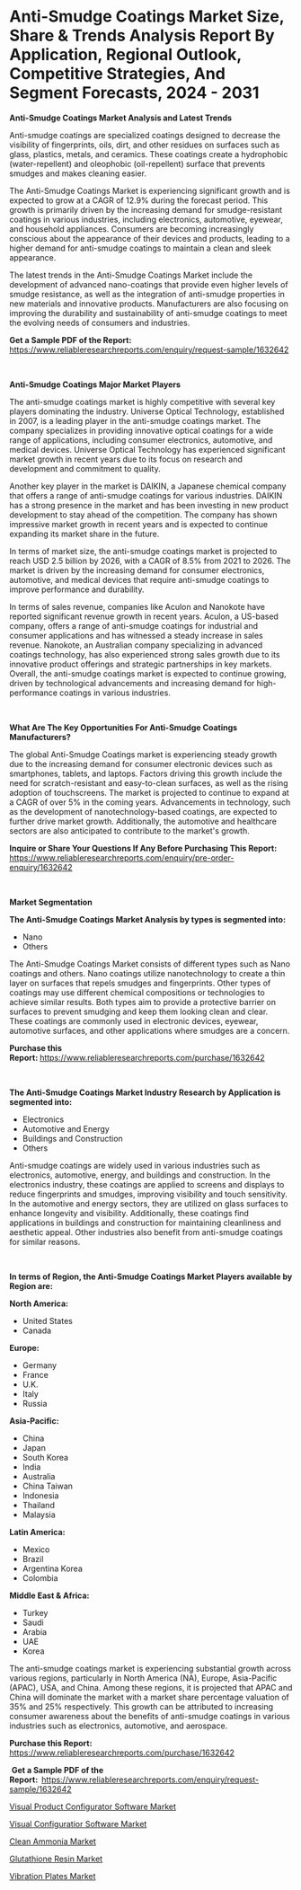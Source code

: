 <p><h1>Anti-Smudge Coatings Market Size, Share & Trends Analysis Report By Application, Regional Outlook, Competitive Strategies, And Segment Forecasts, 2024 - 2031</h1></p><p><strong>Anti-Smudge Coatings Market Analysis and Latest Trends</strong></p>
<p><p>Anti-smudge coatings are specialized coatings designed to decrease the visibility of fingerprints, oils, dirt, and other residues on surfaces such as glass, plastics, metals, and ceramics. These coatings create a hydrophobic (water-repellent) and oleophobic (oil-repellent) surface that prevents smudges and makes cleaning easier.</p><p>The Anti-Smudge Coatings Market is experiencing significant growth and is expected to grow at a CAGR of 12.9% during the forecast period. This growth is primarily driven by the increasing demand for smudge-resistant coatings in various industries, including electronics, automotive, eyewear, and household appliances. Consumers are becoming increasingly conscious about the appearance of their devices and products, leading to a higher demand for anti-smudge coatings to maintain a clean and sleek appearance.</p><p>The latest trends in the Anti-Smudge Coatings Market include the development of advanced nano-coatings that provide even higher levels of smudge resistance, as well as the integration of anti-smudge properties in new materials and innovative products. Manufacturers are also focusing on improving the durability and sustainability of anti-smudge coatings to meet the evolving needs of consumers and industries.</p></p>
<p><strong>Get a Sample PDF of the Report:&nbsp;</strong> <a href="https://www.reliableresearchreports.com/enquiry/request-sample/1632642">https://www.reliableresearchreports.com/enquiry/request-sample/1632642</a></p>
<p>&nbsp;</p>
<p><strong>Anti-Smudge Coatings Major Market Players</strong></p>
<p><p>The anti-smudge coatings market is highly competitive with several key players dominating the industry. Universe Optical Technology, established in 2007, is a leading player in the anti-smudge coatings market. The company specializes in providing innovative optical coatings for a wide range of applications, including consumer electronics, automotive, and medical devices. Universe Optical Technology has experienced significant market growth in recent years due to its focus on research and development and commitment to quality.</p><p>Another key player in the market is DAIKIN, a Japanese chemical company that offers a range of anti-smudge coatings for various industries. DAIKIN has a strong presence in the market and has been investing in new product development to stay ahead of the competition. The company has shown impressive market growth in recent years and is expected to continue expanding its market share in the future.</p><p>In terms of market size, the anti-smudge coatings market is projected to reach USD 2.5 billion by 2026, with a CAGR of 8.5% from 2021 to 2026. The market is driven by the increasing demand for consumer electronics, automotive, and medical devices that require anti-smudge coatings to improve performance and durability.</p><p>In terms of sales revenue, companies like Aculon and Nanokote have reported significant revenue growth in recent years. Aculon, a US-based company, offers a range of anti-smudge coatings for industrial and consumer applications and has witnessed a steady increase in sales revenue. Nanokote, an Australian company specializing in advanced coatings technology, has also experienced strong sales growth due to its innovative product offerings and strategic partnerships in key markets. Overall, the anti-smudge coatings market is expected to continue growing, driven by technological advancements and increasing demand for high-performance coatings in various industries.</p></p>
<p>&nbsp;</p>
<p><strong>What Are The Key Opportunities For Anti-Smudge Coatings Manufacturers?</strong></p>
<p><p>The global Anti-Smudge Coatings market is experiencing steady growth due to the increasing demand for consumer electronic devices such as smartphones, tablets, and laptops. Factors driving this growth include the need for scratch-resistant and easy-to-clean surfaces, as well as the rising adoption of touchscreens. The market is projected to continue to expand at a CAGR of over 5% in the coming years. Advancements in technology, such as the development of nanotechnology-based coatings, are expected to further drive market growth. Additionally, the automotive and healthcare sectors are also anticipated to contribute to the market's growth.</p></p>
<p><strong>Inquire or Share Your Questions If Any Before Purchasing This Report:</strong> <a href="https://www.reliableresearchreports.com/enquiry/pre-order-enquiry/1632642">https://www.reliableresearchreports.com/enquiry/pre-order-enquiry/1632642</a></p>
<p>&nbsp;</p>
<p><strong>Market Segmentation</strong></p>
<p><strong>The Anti-Smudge Coatings Market Analysis by types is segmented into:</strong></p>
<p><ul><li>Nano</li><li>Others</li></ul></p>
<p><p>The Anti-Smudge Coatings Market consists of different types such as Nano coatings and others. Nano coatings utilize nanotechnology to create a thin layer on surfaces that repels smudges and fingerprints. Other types of coatings may use different chemical compositions or technologies to achieve similar results. Both types aim to provide a protective barrier on surfaces to prevent smudging and keep them looking clean and clear. These coatings are commonly used in electronic devices, eyewear, automotive surfaces, and other applications where smudges are a concern.</p></p>
<p><strong>Purchase this Report:&nbsp;</strong><a href="https://www.reliableresearchreports.com/purchase/1632642">https://www.reliableresearchreports.com/purchase/1632642</a></p>
<p>&nbsp;</p>
<p><strong>The Anti-Smudge Coatings Market Industry Research by Application is segmented into:</strong></p>
<p><ul><li>Electronics</li><li>Automotive and Energy</li><li>Buildings and Construction</li><li>Others</li></ul></p>
<p><p>Anti-smudge coatings are widely used in various industries such as electronics, automotive, energy, and buildings and construction. In the electronics industry, these coatings are applied to screens and displays to reduce fingerprints and smudges, improving visibility and touch sensitivity. In the automotive and energy sectors, they are utilized on glass surfaces to enhance longevity and visibility. Additionally, these coatings find applications in buildings and construction for maintaining cleanliness and aesthetic appeal. Other industries also benefit from anti-smudge coatings for similar reasons.</p></p>
<p>&nbsp;</p>
<p><strong>In terms of Region, the Anti-Smudge Coatings Market Players available by Region are:</strong></p>
<p>
    <p> <strong> North America: </strong>
        <ul>
            <li>United States</li>
            <li>Canada</li>
        </ul>
        </p> 
    <p> <strong> Europe: </strong>
        <ul>
            <li>Germany</li>
            <li>France</li>
            <li>U.K.</li>
            <li>Italy</li>
            <li>Russia</li>
        </ul>
        </p> 
    <p> <strong> Asia-Pacific: </strong>
        <ul>
            <li>China</li>
            <li>Japan</li>
            <li>South Korea</li>
            <li>India</li>
            <li>Australia</li>
            <li>China Taiwan</li>
            <li>Indonesia</li>
            <li>Thailand</li>
            <li>Malaysia</li>
        </ul>
        </p> 
    <p> <strong> Latin America: </strong>
        <ul>
            <li>Mexico</li>
            <li>Brazil</li>
            <li>Argentina Korea</li>
            <li>Colombia</li>
        </ul>
        </p> 
    <p> <strong> Middle East & Africa: </strong>
        <ul>
            <li>Turkey</li>
            <li>Saudi</li>
            <li>Arabia</li>
            <li>UAE</li>
            <li>Korea</li>
        </ul>
    </p>
    </p>
<p><p>The anti-smudge coatings market is experiencing substantial growth across various regions, particularly in North America (NA), Europe, Asia-Pacific (APAC), USA, and China. Among these regions, it is projected that APAC and China will dominate the market with a market share percentage valuation of 35% and 25% respectively. This growth can be attributed to increasing consumer awareness about the benefits of anti-smudge coatings in various industries such as electronics, automotive, and aerospace.</p></p>
<p><strong>Purchase this Report: </strong><a href="https://www.reliableresearchreports.com/purchase/1632642">https://www.reliableresearchreports.com/purchase/1632642</a></p>
<p>&nbsp;<strong>Get a Sample PDF of the Report:&nbsp;&nbsp;</strong><a href="https://www.reliableresearchreports.com/enquiry/request-sample/1632642">https://www.reliableresearchreports.com/enquiry/request-sample/1632642</a></p>
<p><strong></strong></p>
<p><p><a href="https://crocus-run-b5a.notion.site/Visual-Product-Configurator-Software-Market-Size-Growth-and-Forecast-from-2024-2031-41a2c5845bc34c5d95c941a2d04a9083">Visual Product Configurator Software Market</a></p><p><a href="https://metal-farmhouse-e95.notion.site/Visual-Configuratior-Software-Market-Research-Report-Provides-Critical-Insights-that-can-help-Shape--548f579dba7c4f748b8bbfad8757522d">Visual Configuratior Software Market</a></p><p><a href="https://view.publitas.com/reportprime-1/clean-ammonia-market-research-report-reveals-the-latest-trends-and-opportunities-of-this-market-for-period-from-2024-2031/">Clean Ammonia Market</a></p><p><a href="https://view.publitas.com/reportprime-1/glutathione-resin-market-provides-detailed-segmentation-of-this-market-based-on-type-application-and-region-and-forecast-for-the-period-from-2024-2031/">Glutathione Resin Market</a></p><p><a href="https://gratis-rainforest-2ca.notion.site/Global-Vibration-Plates-Market-Size-and-Market-Trends-Insights-and-Projections-from-2024-to-2031-4ce649fe98944434a3432ced0e6a888b">Vibration Plates Market</a></p></p>